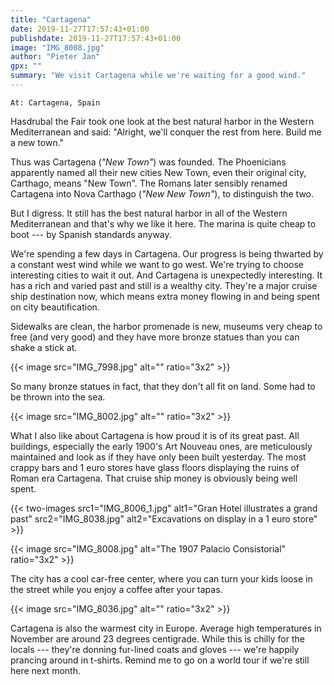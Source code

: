 ```yaml
---
title: "Cartagena"
date: 2019-11-27T17:57:43+01:00
publishdate: 2019-11-27T17:57:43+01:00
image: "IMG_8008.jpg"
author: "Pieter Jan"
gpx: ""
summary: "We visit Cartagena while we're waiting for a good wind."
---
```


`At: Cartagena, Spain`

Hasdrubal the Fair took one look at the best natural harbor in the Western Mediterranean and said: "Alright, we'll conquer the rest from here. Build me a new town."

Thus was Cartagena (_"New Town"_) was founded. The Phoenicians apparently named all their new cities New Town, even their original city, Carthago, means "New Town". The Romans later sensibly renamed Cartagena into Nova Carthago (_"New New Town"_), to distinguish the two.

But I digress. It still has the best natural harbor in all of the Western Mediterranean and that's why we like it here. The marina is quite cheap to boot --- by Spanish standards anyway.

We're spending a few days in Cartagena. Our progress is being thwarted by a constant west wind while we want to go west. We're trying to choose interesting cities to wait it out. And Cartagena is unexpectedly interesting. It has a rich and varied past and still is a wealthy city. They're a major cruise ship destination now, which means extra money flowing in and being spent on city beautification.

Sidewalks are clean, the harbor promenade is new, museums very cheap to free (and very good) and they have more bronze statues than you can shake a stick at.

{{< image src="IMG_7998.jpg" alt="" ratio="3x2" >}}

So many bronze statues in fact, that they don't all fit on land. Some had to be thrown into the sea.

{{< image src="IMG_8002.jpg" alt="" ratio="3x2" >}}

What I also like about Cartagena is how proud it is of its great past. All buildings, especially the early 1900's Art Nouveau ones, are meticulously maintained and look as if they have only been built yesterday. The most crappy bars and 1 euro stores have glass floors displaying the ruins of Roman era Cartagena. That cruise ship money is obviously being well spent.

{{< two-images src1="IMG_8006_1.jpg" alt1="Gran Hotel illustrates a grand past" src2="IMG_8038.jpg" alt2="Excavations on display in a 1 euro store" >}}

{{< image src="IMG_8008.jpg" alt="The 1907 Palacio Consistorial" ratio="3x2" >}}

The city has a cool car-free center, where you can turn your kids loose in the street while you enjoy a coffee after your tapas.

{{< image src="IMG_8036.jpg" alt="" ratio="3x2" >}}

Cartagena is also the warmest city in Europe. Average high temperatures in November are around 23 degrees centigrade. While this is chilly for the locals --- they're donning fur-lined coats and gloves --- we're happily prancing around in t-shirts. Remind me to go on a world tour if we're still here next month.

